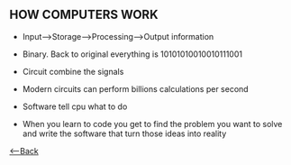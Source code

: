 ## HOW COMPUTERS WORK

* Input-->Storage-->Processing-->Output information

* Binary. Back to original everything is 10101010010010111001

* Circuit combine the signals

* Modern circuits can perform billions calculations per second

* Software tell cpu what to do

* When you learn to code you get to find the problem you want to solve and write the software that turn those ideas into reality

[<--Back](README.md)